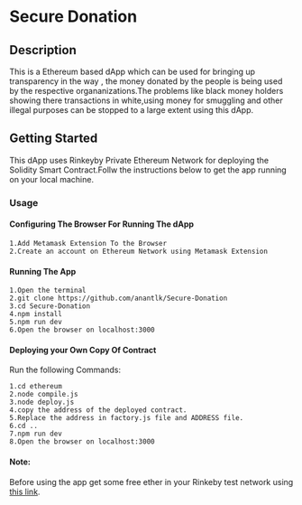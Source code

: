 # Secure Donation

## Description

This is a Ethereum based dApp which can be used for bringing up transparency in the way , the money donated by the people is being used by the respective organanizations.The problems like black money holders showing there transactions in white,using money for smuggling and other illegal purposes can be stopped to a large extent using this dApp.

## Getting Started

This dApp uses Rinkeyby Private Ethereum Network for deploying the Solidity Smart Contract.Follw the instructions below to get the app running on your local machine.

### Usage

#### Configuring The Browser For Running The dApp
```
1.Add Metamask Extension To the Browser
2.Create an account on Ethereum Network using Metamask Extension
```

#### Running The App

```
1.Open the terminal
2.git clone https://github.com/anantlk/Secure-Donation
3.cd Secure-Donation
4.npm install
5.npm run dev
6.Open the browser on localhost:3000
```
#### Deploying your Own Copy Of Contract

Run the following Commands:

```
1.cd ethereum
2.node compile.js
3.node deploy.js
4.copy the address of the deployed contract.
5.Replace the address in factory.js file and ADDRESS file.
6.cd ..
7.npm run dev
8.Open the browser on localhost:3000
```
#### Note:
Before using the app get some free ether in your Rinkeby test network using [this link](https://faucet.rinkeby.io/).
